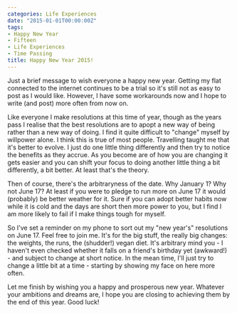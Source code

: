 ```yaml
---
categories: Life Experiences
date: "2015-01-01T00:00:00Z"
tags:
- Happy New Year
- Fifteen
- Life Experiences
- Time Passing
title: Happy New Year 2015!
---
```


Just a brief message to wish everyone a happy new year. Getting my flat connected to the internet continues to be a trial so it's still not as easy to post as I would like. However, I have some workarounds now and I hope to write (and post) more often from now on.

Like everyone I make resolutions at this time of year, though as the years pass I realise that the best resolutions are to apopt a new way of being rather than a new way of doing. I find it quite difficult to "change" myself by willpower alone. I think this is true of most people. Travelling taught me that it's better to evolve. I just do one little thing differently and then try to notice the benefits as they accrue. As you become are of how you are changing it gets easier and you can shift your focus to doing another little thing a bit differently, a bit better. At least that's the theory.

Then of course, there's the arbitraryness of the date. Why January 1? Why not June 17? At least if you were to pledge to run more on June 17 it would (probably) be better weather for it. Sure if you can adopt better habits now while it is cold and the days are short then more power to you, but I find I am more likely to fail if I make things tough for myself.

So I've set a reminder on my phone to sort out my "new year's" resolutions on June 17. Feel free to join me. It's for the big stuff, the really big changes: the weights, the runs, the (shudder!) vegan diet. It's arbitrary mind you - I haven't even checked whether it falls on a friend's birthday yet (awkward!) - and subject to change at short notice. In the mean time, I'll just try to change a little bit at a time - starting by showing my face on here more often. 

Let me finish by wishing you a happy and prosperous new year. Whatever your ambitions and dreams are, I hope you are closing to achieving them by the end of this year. Good luck!